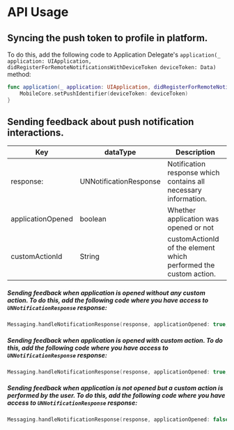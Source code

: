 #  API Usage

## Syncing the push token to profile in platform. 

To do this, add the following code to Application Delegate's `application(_ application: UIApplication, didRegisterForRemoteNotificationsWithDeviceToken deviceToken: Data)` method:
```swift
func application(_ application: UIApplication, didRegisterForRemoteNotificationsWithDeviceToken deviceToken: Data) {
    MobileCore.setPushIdentifier(deviceToken: deviceToken)
}
```

## Sending feedback about push notification interactions. 

| Key               | dataType   | Description                                                                                                                    |
|-------------------|------------|--------------------------------------------------------------------------------------------------------------------------------|
| response:            | UNNotificationResponse     | Notification response which contains all necessary information.                                                                                     |
| applicationOpened | boolean    | Whether application was opened or not                                                                                          |
| customActionId          | String     | customActionId of the element which performed  the custom action.                                                                    |                                                                                                |

##### Sending feedback when application is opened without any custom action. To do this, add the following code where you have access to `UNNotificationResponse` response:
```swift
Messaging.handleNotificationResponse(response, applicationOpened: true, customActionId: nil)
```

##### Sending feedback when application is opened with custom action. To do this, add the following code where you have access to `UNNotificationResponse` response:
```swift
Messaging.handleNotificationResponse(response, applicationOpened: true, customActionId: <customActionId>)
```

##### Sending feedback when application is not opened but a custom action is performed by the user. To do this, add the following code where you have access to `UNNotificationResponse` response:
```swift
Messaging.handleNotificationResponse(response, applicationOpened: false, customActionId: <customActionId>)
```
